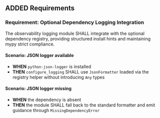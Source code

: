 ## ADDED Requirements
### Requirement: Optional Dependency Logging Integration
The observability logging module SHALL integrate with the optional dependency registry, providing structured install hints and maintaining mypy strict compliance.

#### Scenario: JSON logger available
- **WHEN** `python-json-logger` is installed
- **THEN** `configure_logging` SHALL use `JsonFormatter` loaded via the registry helper without introducing `Any` types

#### Scenario: JSON logger missing
- **WHEN** the dependency is absent
- **THEN** the module SHALL fall back to the standard formatter and emit guidance through `MissingDependencyError`
